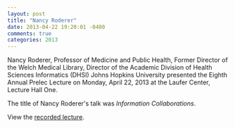 ```yaml
---
layout: post
title: "Nancy Roderer"
date: 2013-04-22 19:20:01 -0400
comments: true
categories: 2013
---
```

Nancy Roderer, Professor of Medicine and Public Health, Former Director of the Welch Medical Library, Director of the Academic Division of Health Sciences Informatics (DHSI) Johns Hopkins University presented the Eighth Annual Prelec Lecture on Monday, April 22, 2013 at the Laufer Center, Lecture Hall One.

The title of Nancy Roderer's talk was *Information Collaborations*.

View the [recorded lecture](http://echocontent.sinc.stonybrook.edu:8080/ess/echo/presentation/e98ae158-93bb-41e6-af86-da0bb0e9705a).